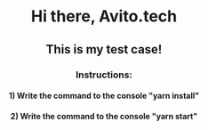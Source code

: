 <h1 align="center">Hi there, Avito.tech</h1>
<h2 align="center">This is my test case!</h3>
<h3 align="center">Instructions:</h3>
<h4 align="center">1) Write the command to the console "yarn install"</h3>
<h4 align="center">2) Write the command to the console "yarn start"</h3>
